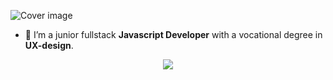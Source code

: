 ![Cover image](https://raw.githubusercontent.com/SophiaSaks/SophiaSaks/main/GitHubReadme.jpg)

- 🔭 I’m a junior fullstack <b>Javascript Developer</b> with a vocational degree in <b>UX-design</b>. 


<p align='center'>
 <a href="https://www.linkedin.com/in/sophia-saks/">
    <img src="https://img.shields.io/badge/linkedin-%230077B5.svg?&style=for-the-badge&logo=linkedin&logoColor=white" />
  </a>
</p>
